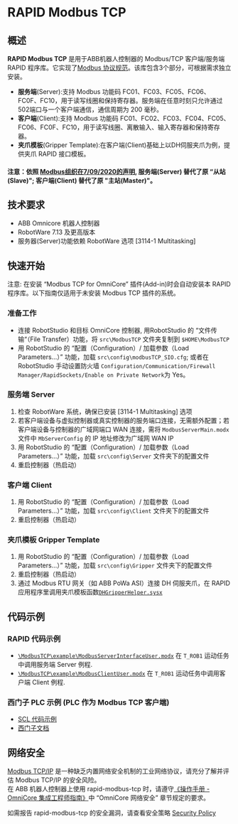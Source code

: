 # RAPID Modbus TCP

## 概述
**RAPID Modbus TCP** 是用于ABB机器人控制器的 Modbus/TCP 客户端/服务端 RAPID 程序库。它实现了[Modbus 协议规范](https://modbus.org/docs/Modbus_Application_Protocol_V1_1b3.pdf)。该库包含3个部分，可根据需求独立安装。
  
- **服务端**(Server):支持 Modbus 功能码 FC01、FC03、FC05、FC06、FC0F、FC10，用于读写线圈和保持寄存器。服务端在任意时刻只允许通过502端口与一个客户端通信，通信周期为 200 毫秒。     
- **客户端**(Client):支持 Modbus 功能码 FC01、FC02、FC03、FC04、FC05、FC06、FC0F、FC10，用于读写线圈、离散输入、输入寄存器和保持寄存器。 
- **夹爪模板**(Gripper Template):在客户端(Client)基础上以DH伺服夹爪为例，提供夹爪 RAPID 接口模板。
#### 注意：依照 [Modbus组织在7/09/2020的声明](https://www.modbus.org/news/modbus-organization-replaces-master-slave-with-client-server), **服务端**(Server) 替代了原 “从站(Slave)"; **客户端**(Client) 替代了原 "主站(Master)"。

## 技术要求  
- ABB Omnicore 机器人控制器  
- RobotWare 7.13 及更高版本
- 服务器(Server)功能依赖 RobotWare 选项 [3114-1 Multitasking]

## 快速开始
注意: 在安装 “Modbus TCP for OmniCore” 插件(Add-in)时会自动安装本 RAPID 程序库。以下指南仅适用于未安装 Modbus TCP 插件的系统。
### 准备工作
- 连接 RobotStudio 和目标 OmniCore 控制器, 用RobotStudio 的 “文件传输“（File Transfer）功能，将 `src\ModbusTCP` 文件夹复制到 `$HOME\ModbusTCP`
- 用 RobotStudio 的 “配置（Configuration）/ 加载参数（Load Parameters...）” 功能，加载 `src\config\modbusTCP_SIO.cfg`; 或者在 RobotStudio 手动设置防火墙 `Configuration/Communication/Firewall Manager/RapidSockets/Enable on Private Network`为 Yes。

### 服务端 Server
1. 检查 RobotWare 系统，确保已安装 [3114-1 Multitasking] 选项
2. 若客户端设备与虚拟控制器或真实控制器的服务端口连接，无需额外配置；若客户端设备与控制器的广域网端口 WAN 连接，需将 `ModbusServerMain.modx` 文件中 `MbServerConfig` 的 IP 地址修改为广域网 WAN IP
3. 用 RobotStudio 的 “配置（Configuration）/ 加载参数（Load Parameters...）” 功能，加载 `src\config\Server` 文件夹下的配置文件
4. 重启控制器（热启动）

### 客户端 Client
1. 用 RobotStudio 的 “配置（Configuration）/ 加载参数（Load Parameters...）” 功能，加载 `src\config\Client` 文件夹下的配置文件
2. 重启控制器（热启动）

### 夹爪模板 Gripper Template
1. 用 RobotStudio 的 “配置（Configuration）/ 加载参数（Load Parameters...）” 功能，加载 `src\config\Gripper` 文件夹下的配置文件
2. 重启控制器（热启动）
3. 通过 Modbus RTU 网关（如 ABB PoWa ASI）连接 DH 伺服夹爪，在 RAPID 应用程序里调用夹爪模板函数[`DHGripperHelper.sysx`](https://github.com/ABB-RARO/rapid-modbus-tcp/blob/main/src/ModbusTCP/gripper/DHGripperHelper.sysx) 

## 代码示例
### RAPID 代码示例
- [`\ModbusTCP\example\ModbusServerInterfaceUser.modx`](https://github.com/ABB-RARO/rapid-modbus-tcp/blob/main/src/ModbusTCP/example/ModbusServerInterfaceUser.modx) 在 `T_ROB1` 运动任务中调用服务端 Server 例程. 
- [`\ModbusTCP\example\ModbusClientUser.modx`](https://github.com/ABB-RARO/rapid-modbus-tcp/blob/main/src/ModbusTCP/example/ModbusTCPClientUser.modx) 在 `T_ROB1` 运动任务中调用客户端 Client 例程. 

### 西门子 PLC 示例 (PLC 作为 Modbus TCP 客户端)
- [SCL 代码示例](https://github.com/ABB-RARO/rapid-modbus-tcp/blob/main/SCL_example.md)
- [西门子文档](https://support.industry.siemens.com/cs/cn/zh/view/109782521)

## 网络安全
[Modbus TCP/IP](https://modbus.org/faq.php) 是一种缺乏内置网络安全机制的工业网络协议，请充分了解并评估 Modbus TCP/IP 的安全风险。  
在 ABB 机器人控制器上使用 rapid-modbus-tcp 时，请遵守[《操作手册 - OmniCore 集成工程师指南》](https://search.abb.com/library/Download.aspx?DocumentID=3HAC065037-010&LanguageCode=zh&DocumentPartId=&Action=Launch)中 “OmniCore 网络安全” 章节规定的要求。

如需报告 rapid-modbus-tcp 的安全漏洞，请查看安全策略 [Security Policy](https://github.com/ABB-RARO/rapid-modbus-tcp/blob/main/SECURITY.md) 

